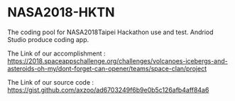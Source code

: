 # NASA2018-HKTN
The coding pool for NASA2018Taipei Hackathon use and test. Andriod Studio produce coding app.

The Link of our accomplishment :
https://2018.spaceappschallenge.org/challenges/volcanoes-icebergs-and-asteroids-oh-my/dont-forget-can-opener/teams/space-clan/project

The Link of our source code : https://gist.github.com/axzoo/ad6703249f6b9e0b5c126afb4aff84a6
